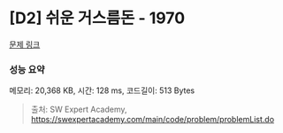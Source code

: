 # [D2] 쉬운 거스름돈 - 1970 

[문제 링크](https://swexpertacademy.com/main/code/problem/problemDetail.do?contestProbId=AV5PsIl6AXIDFAUq) 

### 성능 요약

메모리: 20,368 KB, 시간: 128 ms, 코드길이: 513 Bytes



> 출처: SW Expert Academy, https://swexpertacademy.com/main/code/problem/problemList.do